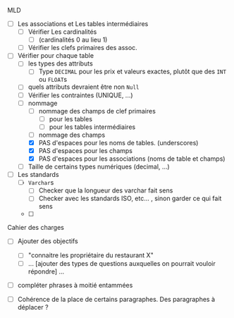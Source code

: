 MLD

- [ ] Les associations et Les tables intermédiaires 
  - [ ] Vérifier Les cardinalités
    - [ ] (cardinalités 0 au lieu 1)
  - [ ] Vérifier les clefs primaires des assoc.
- [ ] Vérifier pour chaque table
  - [ ] les types des attributs
    - [ ] Type `DECIMAL` pour les prix et valeurs exactes, plutôt que des `INT` ou `FLOAT`s
  - [ ] quels attributs devraient être non `Null`
  - [ ] Vérifier les contraintes (UNIQUE, ...)
  - [ ] nommage
    - [ ] nommage des champs de clef primaires
      - [ ] pour les tables
      - [ ] pour les tables intermédiaires
    - [ ] nommage des champs
    - [x] PAS d'espaces pour les noms de tables. (underscores)
    - [x] PAS d'espaces pour les champs
    - [x] PAS d'espaces pour les associations (noms de table et champs)
  - [ ] Taille de certains types numériques (decimal, ...)
- [ ] Les standards
  - [ ] `Varchar`s
    - [ ] Checker que la longueur des varchar fait sens
    - [ ] Checker avec les standards ISO, etc... , sinon garder ce qui fait sens
  - [ ] 





Cahier des charges

- [ ] Ajouter des objectifs
  - [ ] "connaitre les propriétaire du restaurant X"
  - [ ] ... [ajouter des types de questions auxquelles on pourrait vouloir répondre] ...
- [ ] compléter phrases à moitié entammées
- [ ] Cohérence de la place de certains paragraphes. Des paragraphes à déplacer ?


